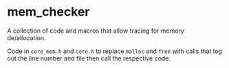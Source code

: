 # mem_checker

A collection of code and macros that allow tracing for memory de/allocation.

Code in `core_mem.h` and `core.h` to replace `malloc` and `free` with calls that log out the line number and file then call the respective code.
